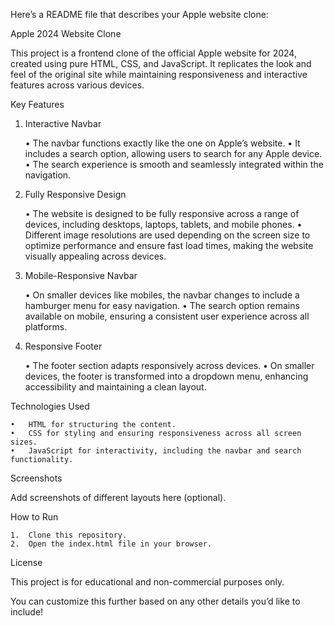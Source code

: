 Here’s a README file that describes your Apple website clone:

Apple 2024 Website Clone

This project is a frontend clone of the official Apple website for 2024, created using pure HTML, CSS, and JavaScript. It replicates the look and feel of the original site while maintaining responsiveness and interactive features across various devices.

Key Features

1. Interactive Navbar

	•	The navbar functions exactly like the one on Apple’s website.
	•	It includes a search option, allowing users to search for any Apple device.
	•	The search experience is smooth and seamlessly integrated within the navigation.

2. Fully Responsive Design

	•	The website is designed to be fully responsive across a range of devices, including desktops, laptops, tablets, and mobile phones.
	•	Different image resolutions are used depending on the screen size to optimize performance and ensure fast load times, making the website visually appealing across devices.

3. Mobile-Responsive Navbar

	•	On smaller devices like mobiles, the navbar changes to include a hamburger menu for easy navigation.
	•	The search option remains available on mobile, ensuring a consistent user experience across all platforms.

4. Responsive Footer

	•	The footer section adapts responsively across devices.
	•	On smaller devices, the footer is transformed into a dropdown menu, enhancing accessibility and maintaining a clean layout.

Technologies Used

	•	HTML for structuring the content.
	•	CSS for styling and ensuring responsiveness across all screen sizes.
	•	JavaScript for interactivity, including the navbar and search functionality.

Screenshots

Add screenshots of different layouts here (optional).

How to Run

	1.	Clone this repository.
	2.	Open the index.html file in your browser.

License

This project is for educational and non-commercial purposes only.

You can customize this further based on any other details you’d like to include!
